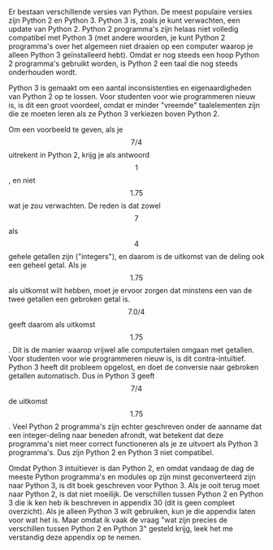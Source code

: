 Er bestaan verschillende versies van Python. De meest populaire versies
zijn Python 2 en Python 3. Python 3 is, zoals je kunt verwachten, een
update van Python 2. Python 2 programma's zijn helaas niet volledig
compatibel met Python 3 (met andere woorden, je kunt Python 2
programma's over het algemeen niet draaien op een computer waarop je
alleen Python 3 geïnstalleerd hebt). Omdat er nog steeds een hoop Python
2 programma's gebruikt worden, is Python 2 een taal die nog steeds
onderhouden wordt.

Python 3 is gemaakt om een aantal inconsistenties en eigenaardigheden
van Python 2 op te lossen. Voor studenten voor wie programmeren nieuw
is, is dit een groot voordeel, omdat er minder "vreemde" taalelementen
zijn die ze moeten leren als ze Python 3 verkiezen boven Python 2.

Om een voorbeeld te geven, als je $$7/4$$ uitrekent in Python 2, krijg je
als antwoord $$1$$, en niet $$1.75$$ wat je zou verwachten. De reden is dat
zowel $$7$$ als $$4$$ gehele getallen zijn ("integers"), en daarom is de
uitkomst van de deling ook een geheel getal. Als je $$1.75$$ als uitkomst
wilt hebben, moet je ervoor zorgen dat minstens een van de twee getallen
een gebroken getal is. $$7.0/4$$ geeft daarom als uitkomst $$1.75$$. Dit is
de manier waarop vrijwel alle computertalen omgaan met getallen. Voor
studenten voor wie programmeren nieuw is, is dit contra-intuïtief.
Python 3 heeft dit probleem opgelost, en doet de conversie naar gebroken
getallen automatisch. Dus in Python 3 geeft $$7/4$$ de uitkomst $$1.75$$.
Veel Python 2 programma's zijn echter geschreven onder de aanname dat
een integer-deling naar beneden afrondt, wat betekent dat deze
programma's niet meer correct functioneren als je ze uitvoert als Python
3 programma's. Dus zijn Python 2 en Python 3 niet compatibel.

Omdat Python 3 intuïtiever is dan Python 2, en omdat vandaag de dag de
meeste Python programma's en modules op zijn minst geconverteerd zijn
naar Python 3, is dit boek geschreven voor Python 3. Als je ooit terug
moet naar Python 2, is dat niet moeilijk. De verschillen tussen Python 2
en Python 3 die ik ken heb ik beschreven in appendix
30
(dit is geen compleet overzicht). Als je alleen Python 3 wilt gebruiken,
kun je die appendix laten voor wat het is. Maar omdat ik vaak de vraag
"wat zijn precies de verschillen tussen Python 2 en Python 3" gesteld
krijg, leek het me verstandig deze appendix op te nemen.
